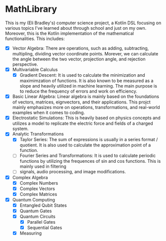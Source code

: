 # MathLibrary

This is my (Eli Bradley's) computer science project, a Kotlin DSL focusing on various topics I've learned about
through school and just on my own. Moreover, this is the Kotlin implementation of the mathematical functionalities.
This includes:

- [X] Vector Algebra:
      There are operations, such as adding, subtracting, multipling, dividing vector coordinate points. Morever, we can
      calculate the angle between the two vector, projection angle, and rejection perspective. 
- [X] Multivariable Calculus
  - [X] Gradient Descent: It is used to calculate the minimization and maximimzation of functions. It is also known to be measured
  as a slope and heavily utilized in machine learning. The main purpose is to reduce the frequency of errors and work on
  efficiency. 
- [X] Basic Linear Algebra: Linear algebra is mainly based on the foundations of vectors, matrices, eignvectors, and their applications. This projct mainly
      emphasizes more on operations, transformations, and real-world examples when it comes to coding. 
- [X] Electrostatic Simulations: This is heavily based on physics concepts and utilizes a model to replicate the electric force and fields of a charged system. 
- [X] Analytic Transformations
  - [X] Taylor Series: The sum of expressions is usually in a series format / quotient. It is also used to calculate the approximation point of a function. 
  - [ ] Fourier Series and Transformations: It is used to calculate periodic functions by utilizing the frequences of sin and cos functions. This is mainly used in filtering
  - [ ] signals, audio processing, and image modifications. 
- [X] Complex Algebra
  - [X] Complex Numbers
  - [X] Complex Vectors
  - [X] Complex Matrices
- [X] Quantum Computing
  - [X] Entangled Qubit States
  - [X] Quantum Gates
  - [X] Quantum Circuits
    - [X] Parallel Gates
    - [X] Sequential Gates
  - [X] Measuring
